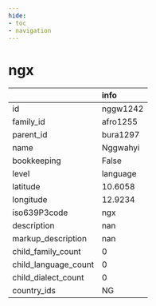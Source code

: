 ```yaml
---
hide:
- toc
- navigation
---
```

# ngx
|                      | info     |
|:---------------------|:---------|
| id                   | nggw1242 |
| family_id            | afro1255 |
| parent_id            | bura1297 |
| name                 | Nggwahyi |
| bookkeeping          | False    |
| level                | language |
| latitude             | 10.6058  |
| longitude            | 12.9234  |
| iso639P3code         | ngx      |
| description          | nan      |
| markup_description   | nan      |
| child_family_count   | 0        |
| child_language_count | 0        |
| child_dialect_count  | 0        |
| country_ids          | NG       |